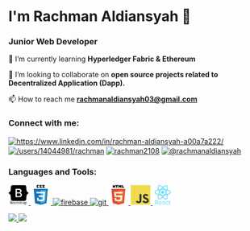 <h1>I'm Rachman Aldiansyah 👋</h1>
<h3>Junior Web Developer</h3>

<p>🌱 I’m currently learning <strong>Hyperledger Fabric & Ethereum</strong></p>

<p>👯 I’m looking to collaborate on <strong>open source projects related to Decentralized Application (Dapp).</strong></p>

<p>📫 How to reach me <a href="mailto:rachmanaldiansyah03@gmail.com"><strong>rachmanaldiansyah03@gmail.com</strong></a></p>

<h3>Connect with me:</h3>
<p>
<a href="https://www.linkedin.com/in/rachman-aldiansyah-a00a7a222/" target="blank"><img align="center" src="https://raw.githubusercontent.com/rahuldkjain/github-profile-readme-generator/master/src/images/icons/Social/linked-in-alt.svg" alt="https://www.linkedin.com/in/rachman-aldiansyah-a00a7a222/" height="30" width="40" /></a>
<a href="https://stackoverflow.com/users/14044981/rachman" target="blank"><img align="center" src="https://raw.githubusercontent.com/rahuldkjain/github-profile-readme-generator/master/src/images/icons/Social/stack-overflow.svg" alt="/users/14044981/rachman" height="30" width="40" /></a>
<a href="https://instagram.com/rachman2108" target="blank"><img align="center" src="https://raw.githubusercontent.com/rahuldkjain/github-profile-readme-generator/master/src/images/icons/Social/instagram.svg" alt="rachman2108" height="30" width="40" /></a>
<a href="https://medium.com/@rachmanaldiansyah" target="blank"><img align="center" src="https://raw.githubusercontent.com/rahuldkjain/github-profile-readme-generator/master/src/images/icons/Social/medium.svg" alt="@rachmanaldiansyah" height="30" width="40" /></a>
</p>

<h3>Languages and Tools:</h3>
<p> 
  <a href="https://getbootstrap.com" target="_blank" rel="noreferrer">
  <img src="https://raw.githubusercontent.com/devicons/devicon/master/icons/bootstrap/bootstrap-plain-wordmark.svg" alt="bootstrap" width="40" height="40"/>
  </a>
  <a href="https://www.w3schools.com/css/" target="_blank" rel="noreferrer">
    <img src="https://raw.githubusercontent.com/devicons/devicon/master/icons/css3/css3-original-wordmark.svg" alt="css3" width="40" height="40"/>
  </a>
  <a href="https://firebase.google.com/" target="_blank" rel="noreferrer">
  <img src="https://www.vectorlogo.zone/logos/firebase/firebase-icon.svg" alt="firebase" width="40" height="40"/>
  </a>
  <a href="https://git-scm.com/" target="_blank" rel="noreferrer">
    <img src="https://www.vectorlogo.zone/logos/git-scm/git-scm-icon.svg" alt="git" width="40" height="40"/>
  </a>
  <a href="https://www.w3.org/html/" target="_blank" rel="noreferrer">
    <img src="https://raw.githubusercontent.com/devicons/devicon/master/icons/html5/html5-original-wordmark.svg" alt="html5" width="40" height="40"/>
  </a>
  <a href="https://developer.mozilla.org/en-US/docs/Web/JavaScript" target="_blank" rel="noreferrer">
    <img src="https://raw.githubusercontent.com/devicons/devicon/master/icons/javascript/javascript-original.svg" alt="javascript" width="40" height="40"/>
  </a>
  <a href="https://reactjs.org/" target="_blank" rel="noreferrer">
    <img src="https://raw.githubusercontent.com/devicons/devicon/master/icons/react/react-original-wordmark.svg" alt="react" width="40" height="40"/>
  </a>
</p>

<p>
<a href="https://github.com/RACHMAN21">
  <img height="180em" src="https://github-readme-stats-eight-theta.vercel.app/api?username=RACHMAN21&show_icons=true&theme=algolia&include_all_commits=true&count_private=true"/>
  <img height="180em" src="https://github-readme-stats-eight-theta.vercel.app/api/top-langs/?username=RACHMAN21&layout=compact&langs_count=8&theme=algolia"/>
</a>
</p>

